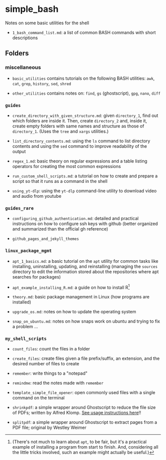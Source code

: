 # simple_bash
Notes on some basic utilities for the shell

<!-- ## Single files -->

* `1_bash_command_list.md`: a list of common BASH commands with short descriptions 

<!-- ≈≈≈≈≈≈≈≈≈≈≈≈≈≈≈≈≈≈≈≈≈≈≈≈≈≈≈≈≈≈≈≈≈≈≈≈≈≈≈≈≈≈≈***≈≈≈≈≈≈≈≈≈≈≈≈≈≈≈≈≈≈≈≈≈≈≈≈≈≈≈≈≈≈≈≈≈≈≈≈≈≈≈≈≈≈≈≈≈ -->
## Folders

### miscellaneous

* `basic_utilities` contains tutorials on the following BASH utilities: 
  `awk`, `cat`, `grep`, `history`, `sed`, `shred`
  
* `other_utilities` contains notes on: 
  `find`, `gs` (ghostscript), `gpg`, `nano`, `diff`

### `guides`

* `create_directory_with_given_structure.md`: given `directory_1`, find out which folders are inside
  it. Then, create `directory_2` and, inside it, create empty folders with same names and structure
  as those of `directory_1`. (Uses the `tree` and `xargs` utilities.)

* `list_directory_contents.md`: using the `ls` command to list directory contents and using the
  `sed` command to improve readability of the output

* `regex_1.md`: basic theory on regular expressions and a table listing operators for creating the
  most common expressions

* `run_custom_shell_scripts.md`: a tutorial on how to create and prepare a script so that it runs as
  a command in the shell

* `using_yt-dlp`: using the `yt-dlp` command-line utility to download video and audio from youtube

### `guides_rare`

* `configuring_github_authentication.md`: detailed and practical instructions on how to configure
  ssh keys with github (better organized and summarized than the official gh reference)

* `github_pages_and_jekyll_themes`

### `linux_package_mgmt`

* `apt_1_basics.md`: a basic tutorial on the `apt` utility for common tasks like installing,
  uninstalling, updating, and reinstalling (managing the `sources` directory to edit the information
  stored about the repositories where apt searches for packages)

* `apt_example_installing_R.md`: a guide on how to install R[^note_1] 

* `theory.md`: basic package management in Linux (how programs are installed)

* `upgrade_os.md`: notes on how to update the operating system

* `snap_on_ubuntu.md`: notes on how snaps work on ubuntu and trying to fix a problem ...

[^note_1]: (There's not much to learn about `apt`, to be fair, but it's a practical example of
installing a program from start to finish. And, considering all the little tricks involved, such an
example might actually be useful.)

### `my_shell_scripts`

* `count_files`: count the files in a folder

* `create_files`: create files given a file prefix/suffix, an extension, and the desired number
  of files to create

* `remember`: write things to a "notepad"

* `remindme`: read the notes made with `remember`

* `template_simple_file_opener`: open commonly used files with a single command on the
  terminal

* `shrinkpdf`: a simple wrapper around Ghostscript to reduce the file size of PDFs; written by
  Alfred Klomp. [See usage instructions here][shrinkpdf_link]!!

* `splitpdf`: a simple wrapper around Ghostscript to extract pages from a PDF file; original by
  Westley Weimer

[shrinkpdf_link]: https://github.com/aklomp/shrinkpdf
